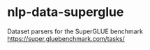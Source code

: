 # nlp-data-superglue

Dataset parsers for the SuperGLUE benchmark https://super.gluebenchmark.com/tasks/
